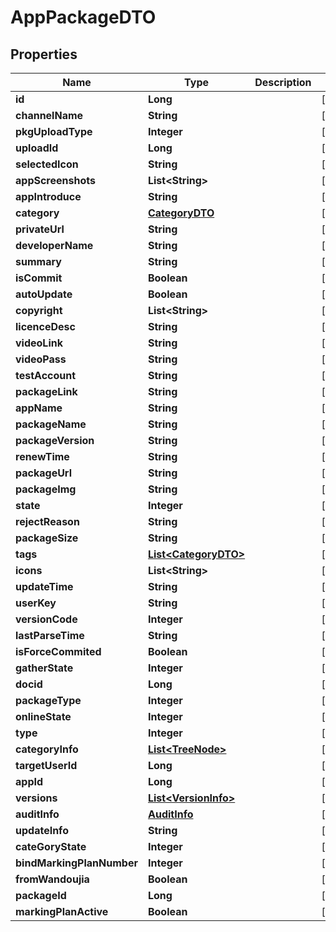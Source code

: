 

# AppPackageDTO


## Properties

Name | Type | Description | Notes
------------ | ------------- | ------------- | -------------
**id** | **Long** |  |  [optional]
**channelName** | **String** |  |  [optional]
**pkgUploadType** | **Integer** |  |  [optional]
**uploadId** | **Long** |  |  [optional]
**selectedIcon** | **String** |  |  [optional]
**appScreenshots** | **List&lt;String&gt;** |  |  [optional]
**appIntroduce** | **String** |  |  [optional]
**category** | [**CategoryDTO**](CategoryDTO.md) |  |  [optional]
**privateUrl** | **String** |  |  [optional]
**developerName** | **String** |  |  [optional]
**summary** | **String** |  |  [optional]
**isCommit** | **Boolean** |  |  [optional]
**autoUpdate** | **Boolean** |  |  [optional]
**copyright** | **List&lt;String&gt;** |  |  [optional]
**licenceDesc** | **String** |  |  [optional]
**videoLink** | **String** |  |  [optional]
**videoPass** | **String** |  |  [optional]
**testAccount** | **String** |  |  [optional]
**packageLink** | **String** |  |  [optional]
**appName** | **String** |  |  [optional]
**packageName** | **String** |  |  [optional]
**packageVersion** | **String** |  |  [optional]
**renewTime** | **String** |  |  [optional]
**packageUrl** | **String** |  |  [optional]
**packageImg** | **String** |  |  [optional]
**state** | **Integer** |  |  [optional]
**rejectReason** | **String** |  |  [optional]
**packageSize** | **String** |  |  [optional]
**tags** | [**List&lt;CategoryDTO&gt;**](CategoryDTO.md) |  |  [optional]
**icons** | **List&lt;String&gt;** |  |  [optional]
**updateTime** | **String** |  |  [optional]
**userKey** | **String** |  |  [optional]
**versionCode** | **Integer** |  |  [optional]
**lastParseTime** | **String** |  |  [optional]
**isForceCommited** | **Boolean** |  |  [optional]
**gatherState** | **Integer** |  |  [optional]
**docid** | **Long** |  |  [optional]
**packageType** | **Integer** |  |  [optional]
**onlineState** | **Integer** |  |  [optional]
**type** | **Integer** |  |  [optional]
**categoryInfo** | [**List&lt;TreeNode&gt;**](TreeNode.md) |  |  [optional]
**targetUserId** | **Long** |  |  [optional]
**appId** | **Long** |  |  [optional]
**versions** | [**List&lt;VersionInfo&gt;**](VersionInfo.md) |  |  [optional]
**auditInfo** | [**AuditInfo**](AuditInfo.md) |  |  [optional]
**updateInfo** | **String** |  |  [optional]
**cateGoryState** | **Integer** |  |  [optional]
**bindMarkingPlanNumber** | **Integer** |  |  [optional]
**fromWandoujia** | **Boolean** |  |  [optional]
**packageId** | **Long** |  |  [optional]
**markingPlanActive** | **Boolean** |  |  [optional]




